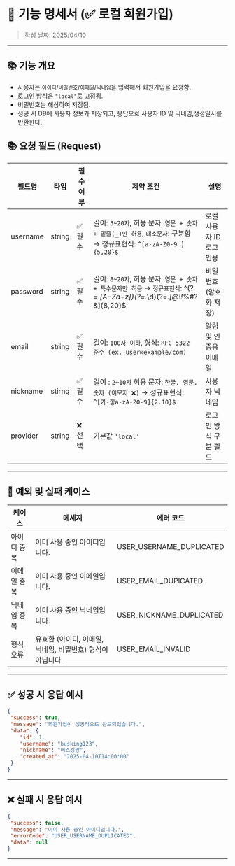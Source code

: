 # 📌 기능 명세서 (✅ 로컬 회원가입)
> 작성 날짜: 2025/04/10

---

## 📚 기능 개요
- 사용자는 `아이디`/`비밀번호`/`이메일`/`닉네임`을 입력해서 회원가입을 요청함.
- 로그인 방식은 `"local"`로 고정됨.
- 비밀번호는 해싱하여 저장됨.
- 성공 시 DB에 사용자 정보가 저장되고, 응답으로 사용자 ID 및 닉네임,생성일시를 반환한다.

## 📚 요청 필드 (Request)
| 필드명 | 타입 | 필수 여부 | 제약 조건                                                                                                                | 설명            |
|-------|-----|---------|----------------------------------------------------------------------------------------------------------------------|---------------|
| username | string | ✅ 필수 | 길이: `5~20자`, 허용 문자: `영문 + 숫자 + 밑줄(_)만 허용`, `대소문자`: 구분함 → 정규표현식: `^[a-zA-Z0-9_]{5,20}$`                               | 로컬 사용자 ID 로그인용 | 
| password | string | ✅ 필수 | 길이: `8~20자`, 허용 문자: `영문 + 숫자 + 특수문자만 허용` → `정규표현식`: ^(?=.*[A-Za-z])(?=.*\d)(?=.*[@$!%*#?&])[A-Za-z\d@$!%*#?&]{8,20}$ | 비밀번호 (암호화 저장) |
| email | string | ✅ 필수 | 길이: `100자 이하`, 형식: `RFC 5322 준수 (ex. user@example/com)`                                                              | 알림 및 인증용 이메일 |
| nickname | stirng | ✅ 필수 | 길이 : `2~10자` 허용 문자: `한글, 영문, 숫자 (이모지 ❌)` → 정규표현식: `^[가-힣a-zA-Z0-9]{2.10}$`                                           | 사용자 닉네임 |
| provider | string | ❌ 선택 | 기본값 `'local'` | 로그인 방식 구분 필드 |


---

## 🚨 예외 및 실패 케이스
| 케이스 | 메세지              | 에러 코드 |
|-------|------------------|---------|
| 아이디 중복 | 이미 사용 중인 아이디입니다. | USER_USERNAME_DUPLICATED |
| 이메일 중복 | 이미 사용 중인 이메일입니다. | USER_EMAIL_DUPICATED |
| 닉네임 중복 | 이미 사용 중인 닉네임입니다. | USER_NICKNAME_DUPLICATED |
| 형식 오류 | 유효한 (아이디, 이메일, 닉네임, 비밀번호) 형식이 아닙니다. | USER_EMAIL_INVALID |

---

## ✅ 성공 시 응답 예시
```json
{
 "success": true,
 "message": "회원가입이 성공적으로 완료되었습니다.",
 "data": {
    "id": 1,
    "username": "busking123",
    "nickname": "버스킹짱",
    "created_at": "2025-04-10T14:00:00"
 }
}
```

---

## ❌ 실패 시 응답 예시
```json
{
 "success": false,
 "message": "이미 사용 중인 아이디입니다.",
 "errorCode": "USER_USERNAME_DUPLICATED",
 "data": null
}
```

---
